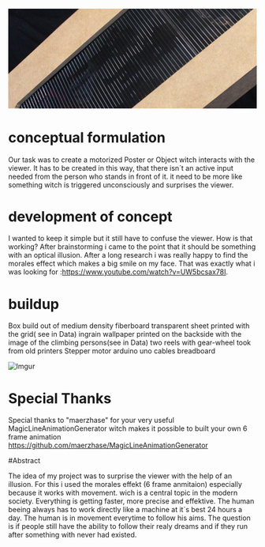![](images/motorheader.jpg)
# conceptual formulation

Our task was to create a motorized Poster or Object witch interacts with the viewer. It has to be created in this way, that there isn´t an active input needed from the person who stands in front of it.
it need to be more like something witch is triggered unconsciously and surprises the viewer. 

# development of concept

I wanted to keep it simple but it still have to confuse the viewer. How is that working? After brainstorming i came to the point that it should be something with an optical illusion. After a long research i was really happy to find the morales effect which makes a big smile on my face. That was exactly what i was looking for :https://www.youtube.com/watch?v=UW5bcsax78I.

# buildup

Box build out of medium density fiberboard
transparent sheet printed with the grid( see in Data)
ingrain wallpaper printed on the backside with the image of the climbing persons(see in Data)
two reels with gear-wheel took from old printers
Stepper motor
arduino uno
cables
breadboard



![Imgur](http://i.imgur.com/tIwwKnB.gif)









# Special Thanks

Special thanks to "maerzhase" for your very useful MagicLineAnimationGenerator witch makes it possible to built your own 6 frame animation https://github.com/maerzhase/MagicLineAnimationGenerator

#Abstract

The idea of my project was to surprise the viewer with the help of an illusion. For this i used the morales effekt (6 frame anmitaion) especially because it works with movement. wich is a central topic in the modern society. Everything is getting faster, more precise and effektive. The human beeing always has to work  directly like a machine  at it`s best 24 hours a day. The human is in movement everytime to follow his aims. The question is if people still have the ability to follow their realy dreams and if they run after something with never had existed.


